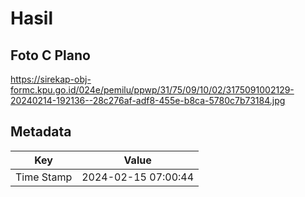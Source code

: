 # Hasil

## Foto C Plano

https://sirekap-obj-formc.kpu.go.id/024e/pemilu/ppwp/31/75/09/10/02/3175091002129-20240214-192136--28c276af-adf8-455e-b8ca-5780c7b73184.jpg


## Metadata

| Key        | Value               |
| ---------- | ------------------- |
| Time Stamp | 2024-02-15 07:00:44 |



